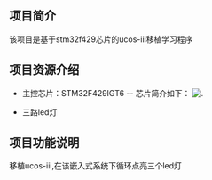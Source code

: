 ## 项目简介
  该项目是基于stm32f429芯片的ucos-iii移植学习程序
## 项目资源介绍
  - 主控芯片：STM32F429IGT6
  -- 芯片简介如下：
     ![.](https://user-images.githubusercontent.com/27724491/229035390-1d782f36-224e-4a21-b1b6-5d107b6d88b2.png)

  
  - 三路led灯
## 项目功能说明
  移植ucos-iii,在该嵌入式系统下循环点亮三个led灯

